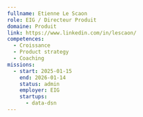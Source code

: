 ```yaml
---
fullname: Etienne Le Scaon
role: EIG / Directeur Produit
domaine: Produit
link: https://www.linkedin.com/in/lescaon/
competences:
  - Croissance
  - Product strategy
  - Coaching
missions:
  - start: 2025-01-15
    end: 2026-01-14
    status: admin
    employer: EIG
    startups:
      - data-dsn
---
```

